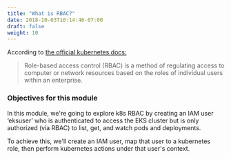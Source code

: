 ```yaml
---
title: "What is RBAC?"
date: 2018-10-03T10:14:46-07:00
draft: false
weight: 10
---
```


According to [the official kubernetes docs:](https://kubernetes.io/docs/reference/access-authn-authz/rbac/)

> Role-based access control (RBAC) is a method of regulating access to computer or network resources based on the roles of individual users within an enterprise.


### Objectives for this module
In this module, we're going to explore k8s RBAC by creating an IAM user ‘eksuser’ who is authenticated to access the EKS cluster but is only authorized (via RBAC) to list, get, and watch pods and deployments.

To achieve this, we'll create an IAM user, map that user to a kubernetes role, then perform kubernetes actions under that user's context.
